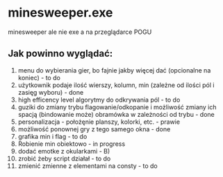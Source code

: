 # minesweeper.exe
minesweeper ale nie exe a na przeglądarce POGU

## Jak powinno wyglądać: 
1. menu do wybierania gier, bo fajnie jakby więcej dać (opcionalne na koniec) - to do
2. użytkownik podaje ilość wierszy, kolumn, min (zależne od ilości pól i zasięg wyboru) - done
3. high efficency level algorytmy do odkrywania pól - to do
4. guziki do zmiany trybu flagowanie/odkopanie i możliwość zmiany ich spacją (bindowanie może) obramówka w zależności od trybu - done
5. personalizacja - położęnie planszy, kolorki, etc. - prawie
6. możliwość ponownej gry z tego samego okna - done
7. grafika min i flag - to do
8. Robienie min obiektowo - in progress
9. dodać emotke z okularkami - B)
10. zrobić żeby script działał - to do
11. zmienić zmienne z elementami na consty - to do

